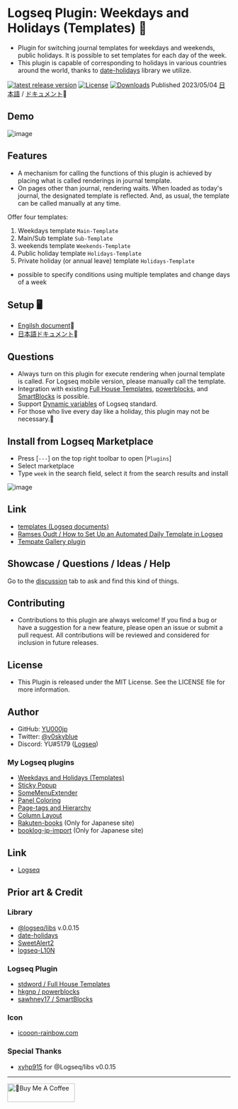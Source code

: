# Logseq Plugin: Weekdays and Holidays (Templates) 🛌

- Plugin for switching journal templates for weekdays and weekends, public holidays. It is possible to set templates for each day of the week.
- This plugin is capable of corresponding to holidays in various countries around the world, thanks to [date-holidays](https://github.com/commenthol/date-holidays) library we utilize.

[![latest release version](https://img.shields.io/github/v/release/YU000jp/logseq-plugin-weekdays-and-weekends)](https://github.com/YU000jp/logseq-plugin-weekdays-and-weekends/releases)
[![License](https://img.shields.io/github/license/YU000jp/logseq-plugin-weekdays-and-weekends?color=blue)](https://github.com/YU000jp/logseq-plugin-weekdays-and-weekends/LICENSE)
[![Downloads](https://img.shields.io/github/downloads/YU000jp/logseq-plugin-weekdays-and-weekends/total.svg)](https://github.com/YU000jp/logseq-plugin-weekdays-and-weekends/releases)
 Published 2023/05/04 
 [日本語](https://github.com/YU000jp/logseq-plugin-weekdays-and-weekends/blob/main/readme_ja.md) / [ドキュメント](https://github.com/YU000jp/logseq-plugin-weekdays-and-weekends/wiki/%E6%97%A5%E6%9C%AC%E8%AA%9E%E3%83%89%E3%82%AD%E3%83%A5%E3%83%A1%E3%83%B3%E3%83%88)📝
 
## Demo

![image](https://user-images.githubusercontent.com/111847207/235460001-a731d9eb-8b45-4c55-8789-d73e24bb655a.gif)

## Features

- A mechanism for calling the functions of this plugin is achieved by placing what is called renderings in journal template.
- On pages other than journal, rendering waits. When loaded as today's journal, the designated template is reflected. And, as usual, the template can be called manually at any time.

Offer four templates:

1. Weekdays template `Main-Template`
1. Main/Sub template `Sub-Template`
1. weekends template `Weekends-Template`
1. Public holiday template `Holidays-Template`
1. Private holiday (or annual leave) template `Holidays-Template`

- possible to specify conditions using multiple templates and change days of a week

## Setup 🖥️

- [Engilsh document](https://github.com/YU000jp/logseq-plugin-weekdays-and-weekends/wiki/English-document)📝
- [日本語ドキュメント](https://github.com/YU000jp/logseq-plugin-weekdays-and-weekends/wiki/%E6%97%A5%E6%9C%AC%E8%AA%9E%E3%83%89%E3%82%AD%E3%83%A5%E3%83%A1%E3%83%B3%E3%83%88)📝

## Questions

- Always turn on this plugin for execute rendering when journal template is called. For Logseq mobile version, please manually call the template.
- Integration with existing [Full House Templates](https://github.com/stdword/logseq13-full-house-plugin), [powerblocks](https://github.com/hkgnp/logseq-powerblocks-plugin), and [SmartBlocks](https://github.com/sawhney17/logseq-smartblocks) is possible.
- Support [Dynamic variables](https://mschmidtkorth.github.io/logseq-msk-docs/#/page/dynamic%20variables) of Logseq standard.
- For those who live every day like a holiday, this plugin may not be necessary.🤣

## Install from Logseq Marketplace

- Press [`---`] on the top right toolbar to open [`Plugins`]
- Select marketplace
- Type `week` in the search field, select it from the search results and install

![image](https://user-images.githubusercontent.com/111847207/236143556-6404ec21-5e5f-457f-9193-f89f00330ff0.png)

## Link
- [templates (Logseq documents)](https://docs.logseq.com/#/page/templates)
- [Ramses Oudt / How to Set Up an Automated Daily Template in Logseq](https://thinkstack.club/how-to-set-up-an-automated-daily-template-in-logseq/)
- [Tempate Gallery plugin](https://github.com/dangermccann/logseq-template-gallery)

## Showcase / Questions / Ideas / Help

Go to the [discussion](https://github.com/YU000jp/logseq-plugin-weekdays-and-weekends/discussions) tab to ask and find this kind of things.

## Contributing

- Contributions to this plugin are always welcome! If you find a bug or have a suggestion for a new feature, please open an issue or submit a pull request. All contributions will be reviewed and considered for inclusion in future releases.

## License

- This Plugin is released under the MIT License. See the LICENSE file for more information.

## Author

* GitHub: [YU000jp](https://github.com/YU000jp)
* Twitter: [@y0skyblue](https://twitter.com/y0skyblue)
* Discord: YU#5179 ([Logseq](https://discord.gg/logseq))

### My Logseq plugins

- [Weekdays and Holidays (Templates)](https://github.com/YU000jp/logseq-plugin-weekdays-and-weekends)
- [Sticky Popup](https://github.com/YU000jp/logseq-plugin-sticky-popup)
- [SomeMenuExtender](https://github.com/YU000jp/logseq-plugin-some-menu-extender)
- [Panel Coloring](https://github.com/YU000jp/logseq-plugin-panel-coloring)
- [Page-tags and Hierarchy](https://github.com/YU000jp/logseq-page-tags-and-hierarchy)
- [Column Layout](https://github.com/YU000jp/Logseq-column-Layout)
- [Rakuten-books](https://github.com/YU000jp/logseq-plugin-rakuten-books) (Only for Japanese site)
- [booklog-jp-import](https://github.com/YU000jp/logseq-plugin-booklog-jp-import) (Only for Japanese site)

## Link

- [Logseq](https://github.com/logseq)

## Prior art & Credit

### Library

- [@logseq/libs](https://logseq.github.io/plugins/) v.0.0.15
- [date-holidays](https://github.com/commenthol/date-holidays)
- [SweetAlert2](https://sweetalert2.github.io/)
- [logseq-L10N](https://github.com/sethyuan/logseq-l10n)

### Logseq Plugin

- [stdword / Full House Templates](https://github.com/stdword/logseq13-full-house-plugin)
- [hkgnp / powerblocks](https://github.com/hkgnp/logseq-powerblocks-plugin)
- [sawhney17 / SmartBlocks](https://github.com/sawhney17/logseq-smartblocks)

### Icon

- [icooon-rainbow.com](https://icon-rainbow.com/%e3%82%a4%e3%83%93%e3%82%ad%e3%82%92%e3%81%8b%e3%81%84%e3%81%a6%e5%af%9d%e3%81%a6%e3%82%8b%e4%ba%ba%e3%81%ae%e3%82%a2%e3%82%a4%e3%82%b3%e3%83%b3%e7%b4%a0%e6%9d%90/)

### Special Thanks

- [xyhp915](https://github.com/xyhp915) for @Logseq/libs v0.0.15

---

<a href="https://www.buymeacoffee.com/yu000japan" target="_blank"><img src="https://cdn.buymeacoffee.com/buttons/v2/default-violet.png" alt="🍌Buy Me A Coffee" style="height: 42px;width: 152px" ></a>
